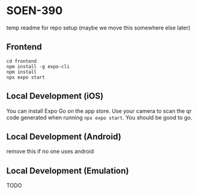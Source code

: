 # SOEN-390
temp readme for repo setup (maybe we move this somewhere else later)
## Frontend

```
cd frontend
npm install -g expo-cli
npm install
npx expo start
```

## Local Development (iOS)
 
You can install Expo Go on the app store. Use your camera to scan the qr code generated when running `npx expo start`. You should be good to go.

## Local Development (Android)

remove this if no one uses android

## Local Development (Emulation)

TODO